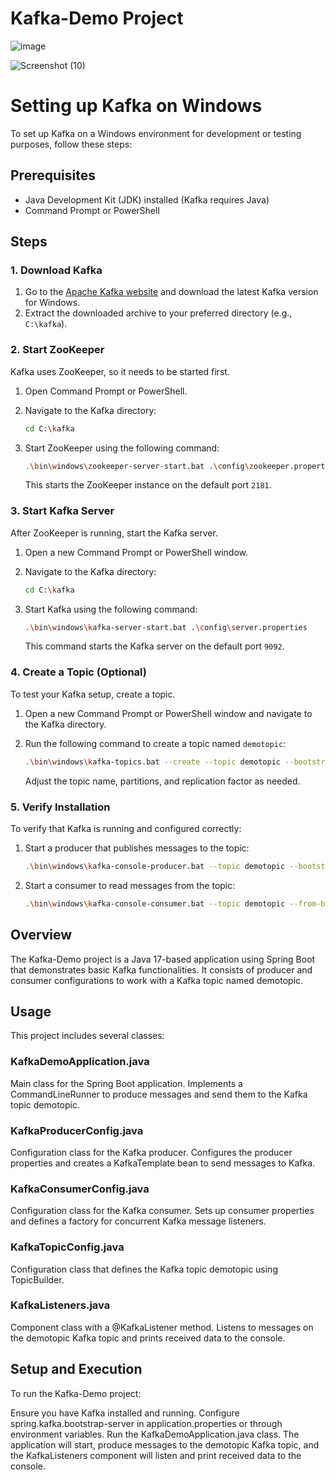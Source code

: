 # Kafka-Demo Project
![image](https://github.com/balajidontul/kafka-demo/assets/83111706/dee6b863-43c8-4fa7-b06c-ad9c72f18438)

![Screenshot (10)](https://github.com/balajidontul/kafka-demo/assets/83111706/1b9994a3-3032-4221-a066-2e5855b7f3b1)


# Setting up Kafka on Windows

To set up Kafka on a Windows environment for development or testing purposes, follow these steps:

## Prerequisites

- Java Development Kit (JDK) installed (Kafka requires Java)
- Command Prompt or PowerShell

## Steps

### 1. Download Kafka

1. Go to the [Apache Kafka website](https://kafka.apache.org/downloads) and download the latest Kafka version for Windows.
2. Extract the downloaded archive to your preferred directory (e.g., `C:\kafka`).

### 2. Start ZooKeeper

Kafka uses ZooKeeper, so it needs to be started first.

1. Open Command Prompt or PowerShell.
2. Navigate to the Kafka directory:

    ```bash
    cd C:\kafka
    ```

3. Start ZooKeeper using the following command:

    ```bash
    .\bin\windows\zookeeper-server-start.bat .\config\zookeeper.properties
    ```

   This starts the ZooKeeper instance on the default port `2181`.

### 3. Start Kafka Server

After ZooKeeper is running, start the Kafka server.

1. Open a new Command Prompt or PowerShell window.
2. Navigate to the Kafka directory:

    ```bash
    cd C:\kafka
    ```

3. Start Kafka using the following command:

    ```bash
    .\bin\windows\kafka-server-start.bat .\config\server.properties
    ```

   This command starts the Kafka server on the default port `9092`.

### 4. Create a Topic (Optional)

To test your Kafka setup, create a topic.

1. Open a new Command Prompt or PowerShell window and navigate to the Kafka directory.
2. Run the following command to create a topic named `demotopic`:

    ```bash
    .\bin\windows\kafka-topics.bat --create --topic demotopic --bootstrap-server localhost:9092 --partitions 1 --replication-factor 1
    ```

   Adjust the topic name, partitions, and replication factor as needed.

### 5. Verify Installation

To verify that Kafka is running and configured correctly:

1. Start a producer that publishes messages to the topic:

    ```bash
    .\bin\windows\kafka-console-producer.bat --topic demotopic --bootstrap-server localhost:9092
    ```

2. Start a consumer to read messages from the topic:

    ```bash
    .\bin\windows\kafka-console-consumer.bat --topic demotopic --from-beginning --bootstrap-server localhost:9092
    ```


## Overview
The Kafka-Demo project is a Java 17-based application using Spring Boot that demonstrates basic Kafka functionalities.
It consists of producer and consumer configurations to work with a Kafka topic named demotopic.

## Usage
This project includes several classes:

### KafkaDemoApplication.java
Main class for the Spring Boot application.
Implements a CommandLineRunner to produce messages and send them to the Kafka topic demotopic.

### KafkaProducerConfig.java
Configuration class for the Kafka producer.
Configures the producer properties and creates a KafkaTemplate bean to send messages to Kafka.

### KafkaConsumerConfig.java
Configuration class for the Kafka consumer.
Sets up consumer properties and defines a factory for concurrent Kafka message listeners.

### KafkaTopicConfig.java
Configuration class that defines the Kafka topic demotopic using TopicBuilder.

### KafkaListeners.java
Component class with a @KafkaListener method.
Listens to messages on the demotopic Kafka topic and prints received data to the console.

## Setup and Execution
To run the Kafka-Demo project:

Ensure you have Kafka installed and running.
Configure spring.kafka.bootstrap-server in application.properties or through environment variables.
Run the KafkaDemoApplication.java class.
The application will start, produce messages to the demotopic Kafka topic, and the KafkaListeners component will listen and print received data to the console.
